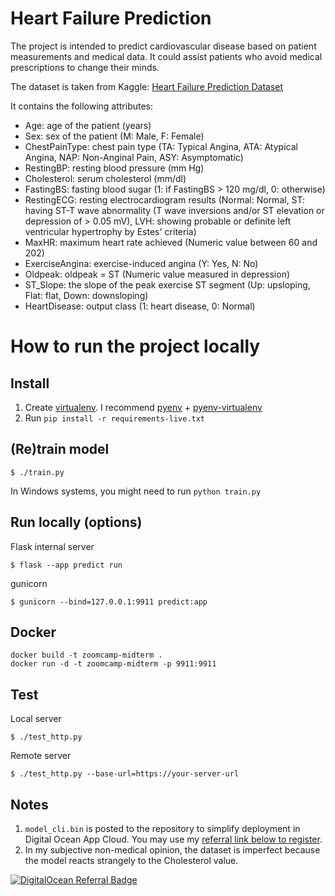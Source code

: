 # Heart Failure Prediction

The project is intended to predict cardiovascular disease based on patient measurements and medical data. It could assist patients who avoid medical prescriptions to change their minds.

The dataset is taken from Kaggle: [Heart Failure Prediction Dataset](https://www.kaggle.com/datasets/fedesoriano/heart-failure-prediction)

It contains the following attributes:
* Age: age of the patient (years)
* Sex: sex of the patient (M: Male, F: Female)
* ChestPainType: chest pain type (TA: Typical Angina, ATA: Atypical Angina, NAP: Non-Anginal Pain, ASY: Asymptomatic)
* RestingBP: resting blood pressure (mm Hg)
* Cholesterol: serum cholesterol (mm/dl)
* FastingBS: fasting blood sugar (1: if FastingBS > 120 mg/dl, 0: otherwise)
* RestingECG: resting electrocardiogram results (Normal: Normal, ST: having ST-T wave abnormality (T wave inversions and/or ST elevation or depression of > 0.05 mV), LVH: showing probable or definite left ventricular hypertrophy by Estes' criteria)
* MaxHR: maximum heart rate achieved (Numeric value between 60 and 202)
* ExerciseAngina: exercise-induced angina (Y: Yes, N: No)
* Oldpeak: oldpeak = ST (Numeric value measured in depression)
* ST_Slope: the slope of the peak exercise ST segment (Up: upsloping, Flat: flat, Down: downsloping)
* HeartDisease: output class (1: heart disease, 0: Normal) 

# How to run the project locally

## Install

1. Create [virtualenv](https://docs.python.org/3/library/venv.html). I recommend [pyenv](https://github.com/pyenv/pyenv) + [pyenv-virtualenv](https://github.com/pyenv/pyenv-virtualenv)
2. Run `pip install -r requirements-live.txt`

## (Re)train model

```
$ ./train.py
```

In Windows systems, you might need to run `python train.py`


## Run locally (options)

Flask internal server

```
$ flask --app predict run
```

gunicorn

```
$ gunicorn --bind=127.0.0.1:9911 predict:app
```

## Docker

```
docker build -t zoomcamp-midterm .
docker run -d -t zoomcamp-midterm -p 9911:9911
```

## Test

Local server
```
$ ./test_http.py
```

Remote server
```
$ ./test_http.py --base-url=https://your-server-url
```

## Notes

1. `model_cli.bin` is posted to the repository to simplify deployment in Digital Ocean App Cloud. You may use my [referral link below to register](https://m.do.co/c/ab9eac81b0cf).
2. In my subjective non-medical opinion, the dataset is imperfect because the model reacts strangely to the Cholesterol value.

[![DigitalOcean Referral Badge](https://web-platforms.sfo2.cdn.digitaloceanspaces.com/WWW/Badge%201.svg)](https://www.digitalocean.com/?refcode=ab9eac81b0cf&utm_campaign=Referral_Invite&utm_medium=Referral_Program&utm_source=badge)